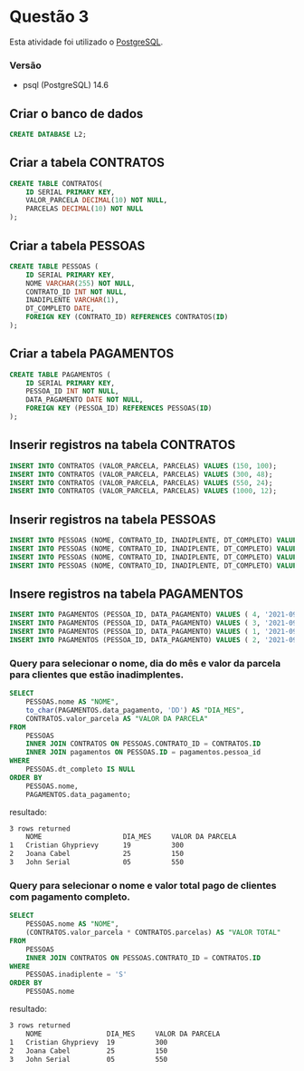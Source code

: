 # Questão 3

Esta atividade foi utilizado o [PostgreSQL](https://www.postgresql.org/).

### Versão

- psql (PostgreSQL) 14.6

## Criar o banco de dados

```sql
CREATE DATABASE L2;
```

## Criar a tabela CONTRATOS

```sql
CREATE TABLE CONTRATOS(
    ID SERIAL PRIMARY KEY,
    VALOR_PARCELA DECIMAL(10) NOT NULL,
    PARCELAS DECIMAL(10) NOT NULL
);
```

## Criar a tabela PESSOAS

```sql
CREATE TABLE PESSOAS (
    ID SERIAL PRIMARY KEY,
    NOME VARCHAR(255) NOT NULL,
    CONTRATO_ID INT NOT NULL,
    INADIPLENTE VARCHAR(1),
    DT_COMPLETO DATE,
    FOREIGN KEY (CONTRATO_ID) REFERENCES CONTRATOS(ID)
);
```

## Criar a tabela PAGAMENTOS

```sql
CREATE TABLE PAGAMENTOS (
    ID SERIAL PRIMARY KEY,
    PESSOA_ID INT NOT NULL,
    DATA_PAGAMENTO DATE NOT NULL,
    FOREIGN KEY (PESSOA_ID) REFERENCES PESSOAS(ID)
);
```
## Inserir registros na tabela CONTRATOS
```sql
INSERT INTO CONTRATOS (VALOR_PARCELA, PARCELAS) VALUES (150, 100);
INSERT INTO CONTRATOS (VALOR_PARCELA, PARCELAS) VALUES (300, 48);
INSERT INTO CONTRATOS (VALOR_PARCELA, PARCELAS) VALUES (550, 24);
INSERT INTO CONTRATOS (VALOR_PARCELA, PARCELAS) VALUES (1000, 12);
```
## Inserir registros na tabela PESSOAS
```sql
INSERT INTO PESSOAS (NOME, CONTRATO_ID, INADIPLENTE, DT_COMPLETO) VALUES ('Cristian Ghyprievy', 2, 'S', null);
INSERT INTO PESSOAS (NOME, CONTRATO_ID, INADIPLENTE, DT_COMPLETO) VALUES ('Joana Cabel', 1, 'S', null);
INSERT INTO PESSOAS (NOME, CONTRATO_ID, INADIPLENTE, DT_COMPLETO) VALUES ('John Serial', 3, 'S', null);
INSERT INTO PESSOAS (NOME, CONTRATO_ID, INADIPLENTE, DT_COMPLETO) VALUES ('Michael Seven', 2, 'N', '2021-09-25');
```
## Insere registros na tabela PAGAMENTOS
```sql
INSERT INTO PAGAMENTOS (PESSOA_ID, DATA_PAGAMENTO) VALUES ( 4, '2021-09-01');
INSERT INTO PAGAMENTOS (PESSOA_ID, DATA_PAGAMENTO) VALUES ( 3, '2021-09-05');
INSERT INTO PAGAMENTOS (PESSOA_ID, DATA_PAGAMENTO) VALUES ( 1, '2021-09-19');
INSERT INTO PAGAMENTOS (PESSOA_ID, DATA_PAGAMENTO) VALUES ( 2, '2021-09-25');
```

### Query para selecionar o nome, dia do mês e valor da parcela para clientes que estão inadimplentes.
```sql
SELECT
    PESSOAS.nome AS "NOME",
    to_char(PAGAMENTOS.data_pagamento, 'DD') AS "DIA_MES",
    CONTRATOS.valor_parcela AS "VALOR DA PARCELA"
FROM
    PESSOAS
    INNER JOIN CONTRATOS ON PESSOAS.CONTRATO_ID = CONTRATOS.ID
    INNER JOIN pagamentos ON PESSOAS.ID = pagamentos.pessoa_id
WHERE
    PESSOAS.dt_completo IS NULL
ORDER BY
    PESSOAS.nome,
    PAGAMENTOS.data_pagamento;
```
resultado:
```sh
3 rows returned
    NOME                    DIA_MES     VALOR DA PARCELA
1	Cristian Ghyprievy	    19	        300
2	Joana Cabel	            25	        150
3	John Serial	            05          550
```

### Query para selecionar o nome e valor total pago de clientes com pagamento completo.

```sql
SELECT
    PESSOAS.nome AS "NOME",
    (CONTRATOS.valor_parcela * CONTRATOS.parcelas) AS "VALOR TOTAL"
FROM
    PESSOAS
    INNER JOIN CONTRATOS ON PESSOAS.CONTRATO_ID = CONTRATOS.ID
WHERE
    PESSOAS.inadiplente = 'S'
ORDER BY
    PESSOAS.nome
```
resultado:
```sh
3 rows returned
    NOME                DIA_MES     VALOR DA PARCELA
1	Cristian Ghyprievy	19	        300
2	Joana Cabel	        25	        150
3	John Serial	        05	        550
```